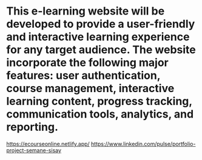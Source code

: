 # This e-learning website will be developed to provide a user-friendly and interactive learning experience for any target audience. The website incorporate the following major features: user authentication, course management, interactive learning content, progress tracking, communication tools, analytics, and reporting.

https://ecourseonline.netlify.app/
https://www.linkedin.com/pulse/portfolio-project-semane-sisay
